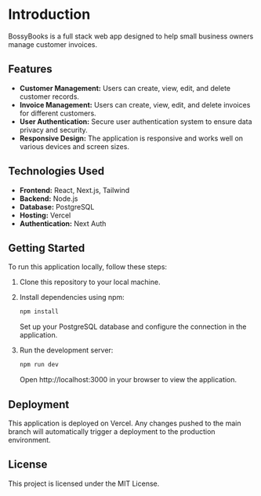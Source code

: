 # Introduction

BossyBooks is a full stack web app designed to help small business owners manage customer invoices.  

## Features

- **Customer Management:** Users can create, view, edit, and delete customer records.
- **Invoice Management:** Users can create, view, edit, and delete invoices for different customers.
- **User Authentication:** Secure user authentication system to ensure data privacy and security.
- **Responsive Design:** The application is responsive and works well on various devices and screen sizes.

## Technologies Used

- **Frontend:** React, Next.js, Tailwind
- **Backend:** Node.js
- **Database:** PostgreSQL
- **Hosting:** Vercel
- **Authentication:** Next Auth

## Getting Started

To run this application locally, follow these steps:

1. Clone this repository to your local machine.
2. Install dependencies using npm:

   ```bash
   npm install
   ```
   Set up your PostgreSQL database and configure the connection in the application.

3. Run the development server:

    ```bash
    npm run dev
    ```

    Open http://localhost:3000 in your browser to view the application.

## Deployment

This application is deployed on Vercel. Any changes pushed to the main branch will automatically trigger a deployment to the production environment.

## License

This project is licensed under the MIT License.
